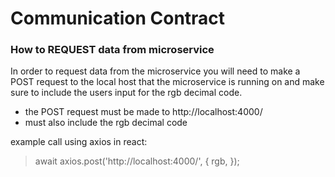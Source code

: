 # Communication Contract

<h3> How to REQUEST data from microservice </h3>

In order to request data from the microservice you will need to make a POST request to the 
  local host that the microservice is running on and make sure to include the users input for the
  rgb decimal code.
  
  - the POST request must be made to http://localhost:4000/
  - must also include the rgb decimal code
  
  example call using axios in react:
  > await axios.post('http://localhost:4000/', {
      rgb,
    });
